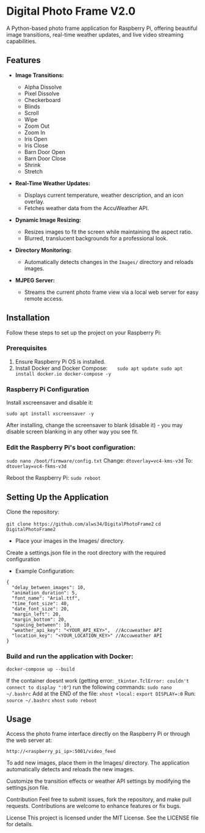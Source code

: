# Digital Photo Frame V2.0

A Python-based photo frame application for Raspberry Pi, offering beautiful image transitions, real-time weather updates, and live video streaming capabilities.

## Features

- **Image Transitions:**
  - Alpha Dissolve
  - Pixel Dissolve
  - Checkerboard
  - Blinds
  - Scroll
  - Wipe
  - Zoom Out
  - Zoom In
  - Iris Open
  - Iris Close
  - Barn Door Open
  - Barn Door Close
  - Shrink
  - Stretch

- **Real-Time Weather Updates:**
  - Displays current temperature, weather description, and an icon overlay.
  - Fetches weather data from the AccuWeather API.

- **Dynamic Image Resizing:**
  - Resizes images to fit the screen while maintaining the aspect ratio.
  - Blurred, translucent backgrounds for a professional look.

- **Directory Monitoring:**
  - Automatically detects changes in the `Images/` directory and reloads images.

- **MJPEG Server:**
  - Streams the current photo frame view via a local web server for easy remote access.

## Installation

Follow these steps to set up the project on your Raspberry Pi:

### Prerequisites

1. Ensure Raspberry Pi OS is installed.
2. Install Docker and Docker Compose:
`   sudo apt update
   sudo apt install docker.io docker-compose -y`

### Raspberry Pi Configuration
Install xscreensaver and disable it:

`sudo apt install xscreensaver -y`

After installing, change the screensaver to blank (disable it) - you may disable screen blanking in any other way you see fit. 


### Edit the Raspberry Pi's boot configuration:
```sudo nano /boot/firmware/config.txt```
Change:
`dtoverlay=vc4-kms-v3d`
To:
`dtoverlay=vc4-fkms-v3d`

Reboot the Raspberry Pi:
`sudo reboot`

## Setting Up the Application
Clone the repository:

`git clone https://github.com/alws34/DigitalPhotoFrame2`
`cd DigitalPhotoFrame2`

- Place your images in the Images/ directory.

Create a settings.json file in the root directory with the required configuration
* Example Configuration:
```  
{
  "delay_between_images": 10,
  "animation_duration": 5,
  "font_name": "Arial.ttf",
  "time_font_size": 40,
  "date_font_size": 20,
  "margin_left": 20,
  "margin_bottom": 20,
  "spacing_between": 10,
  "weather_api_key": "<YOUR_API_KEY>",  //Accuweather API
  "location_key": "<YOUR_LOCATION_KEY>" //Accuweather API
}
```


### Build and run the application with Docker:

`docker-compose up --build`

If the container doesnt work (getting error: `_tkinter.TclError: couldn't connect to display ":0"`)
run the following commands: 
`sudo nano ~/.bashrc`
Add at the END of the file: 
`xhost +local:`
`export DISPLAY=:0`
Run: 
`source ~/.bashrc`
`xhost`
`sudo reboot`


## Usage
Access the photo frame interface directly on the Raspberry Pi or through the web server at:

`http://<raspberry_pi_ip>:5001/video_feed`

To add new images, place them in the Images/ directory. The application automatically detects and reloads the new images.

Customize the transition effects or weather API settings by modifying the settings.json file.

Contribution
Feel free to submit issues, fork the repository, and make pull requests. Contributions are welcome to enhance features or fix bugs.

License
This project is licensed under the MIT License. See the LICENSE file for details.
